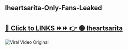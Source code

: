 
 ## Iheartsarita-Only-Fans-Leaked

# <h2><a href="https://clipsfans.com/Iheartsarita&ref=git">🔗 Click to LINKS ⏩⏩ 👉 🟢 Iheartsarita </a></h2>

<a href="https://clipsfans.com/Iheartsarita&ref=git" rel="nofollow" data-target="animated-image.originalLink"><img src="https://i.ibb.co.com/xMMVF88/686577567.gif" alt="Viral Video Original" style="max-width: 100%; display: inline-block;" data-target="animated-image.originalImage"></a>
